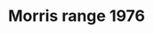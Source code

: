 ---
    title: Morris range 1976
    slug: Morris-range-1976
    description:
    code: Morris-range-1976
    image: https://cmdiy-archive.s3.us-east-1.amazonaws.com/adverts/images/Morris+range+1976.jpeg
    download: https://cmdiy-archive.s3.us-east-1.amazonaws.com/adverts/documents/Morris+range+1976.pdf
---